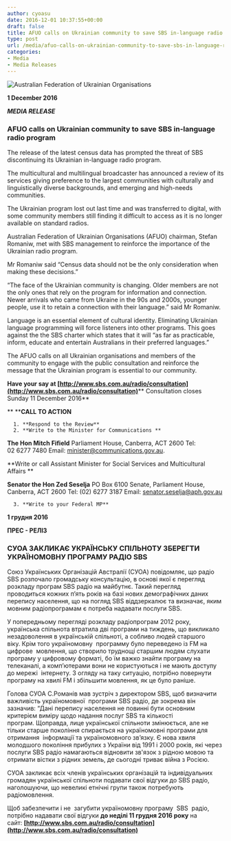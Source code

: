 ```yaml
---
author: cyoasu
date: 2016-12-01 10:37:55+00:00
draft: false
title: AFUO calls on Ukrainian community to save SBS in-language radio program
type: post
url: /media/afuo-calls-on-ukrainian-community-to-save-sbs-in-language-radio-program/
categories:
- Media
- Media Releases
---
```


![Australian Federation of Ukrainian Organisations](http://www.ozeukes.com/wp-content/uploads/2014/10/image001.png)


**1 December 2016**


**_MEDIA RELEASE_**





### **AFUO calls on Ukrainian community to save SBS in-language radio program**


The release of the latest census data has prompted the threat of SBS discontinuing its Ukrainian in-language radio program.

The multicultural and multilingual broadcaster has announced a review of its services giving preference to the largest communities with culturally and linguistically diverse backgrounds, and emerging and high-needs communities.

The Ukrainian program lost out last time and was transferred to digital, with some community members still finding it difficult to access as it is no longer available on standard radios.

Australian Federation of Ukrainian Organisations (AFUO) chairman, Stefan Romaniw, met with SBS management to reinforce the importance of the Ukrainian radio program.

Mr Romaniw said “Census data should not be the only consideration when making these decisions.”

“The face of the Ukrainian community is changing. Older members are not the only ones that rely on the program for information and connection. Newer arrivals who came from Ukraine in the 90s and 2000s, younger people, use it to retain a connection with their language.” said Mr Romaniw.

Language is an essential element of cultural identity. Eliminating Ukrainian language programming will force listeners into other programs. This goes against the the SBS charter which states that it will “as far as practicable, inform, educate and entertain Australians in their preferred languages.”

The AFUO calls on all Ukrainian organisations and members of the community to engage with the public consultation and reinforce the message that the Ukrainian program is essential to our community.

**Have your say at [http://www.sbs.com.au/radio/consultation](http://www.sbs.com.au/radio/consultation)****
Consultation closes Sunday 11 December 2016**

** ****CALL TO ACTION**



 	  1. **Respond to the Review**
 	  2. **Write to the Minister for Communications **

**The Hon Mitch Fifield**
Parliament House, Canberra, ACT 2600
Tel: 02 6277 7480
Email: [minister@communications.gov.au](mailto:minister@communications.gov.au).

**Write or call Assistant Minister for Social Services and Multicultural Affairs **

**Senator the Hon Zed Seselja**
PO Box 6100
Senate, Parliament House, Canberra, ACT 2600
Tel: (02) 6277 3187
Email: [senator.seselja@aph.gov.au](mailto:senator.seselja@aph.gov.au)



 	  3. **Write to your Federal MP**

**1 грудня 2016**


**ПРЕС - РЕЛІЗ**





### **СУОА ЗАКЛИКАЄ УКРАЇНСЬКУ СПІЛЬНОТУ ЗБЕРЕГТИ УКРАЇНОМОВНУ ПРОГРАМУ РАДІО SBS**


Союз Українських Організацій Австралії (СУОА) повідомляє, що радіо SBS розпочало громадську консультацію, в основі якої є перегляд розкладу програм SBS радіо на майбутнє. Такий перегляд проводиться кожних п’ять років на базі нових демографічних даних перепису населення, що на погляд SBS віддзеркалює та визначає, яким мовним радіопрограмам є потреба надавати послуги SBS.

У попередньому перегляді розкладу радіопрограм 2012 року, українська спільнота втратила дві програми на тиждень, що викликало незадоволення в українській спільноті, а собливо людей старшого віку. Крім того україномовну  программу було переведено із FM на цифрове  мовлення, що створило труднощі старшим людям слухати програму у цифровому форматі, бо їм важко знайти програму на телеканалі, а комп’ютерами вони не користуються і не мають доступу до мережі  інтернету. З огляду на таку ситуацію, потрібно повернути програму на хвилі FM і збільшити мовлення, як це було раніше.

Голова СУОА С.Романів мав зустріч з директором SBS, щоб визначити важливість україномовної  програми SBS радіо, де зокрема він зазначив: “Дані перепису населення не повинні бути основним критерієм виміру щодо надання послуг SBS та кількості програм. Щоправда, лице української спільноти змінюється, але не тільки старше покоління спирається на україномовні програми для отримання  інформації та україномовного зв’язку. Є нова хвиля молодшого покоління прибулих з України від 1991 і 2000 років, які через послуги SBS радіо намагаються відновити зв'язок з рідною мовою та отримати вістки з рідних земель, де сьогодні триває війна з Росією.

СУОА закликає всіх членів українських організацій та індивідуальних громадян української спільноти подавати свої відгуки до SBS радіо, наголошуючи, що невеликі етнічні групи також потребують радіомовлення.

Щоб забезпечити і не  зaгубити україномовну програму  SBS  радіо, потрібно надавати свої відгуки **до неділі 11 грудня 2016 року** на сайт: **[http://www.sbs.com.au/radio/consultation](http://www.sbs.com.au/radio/consultation)**
